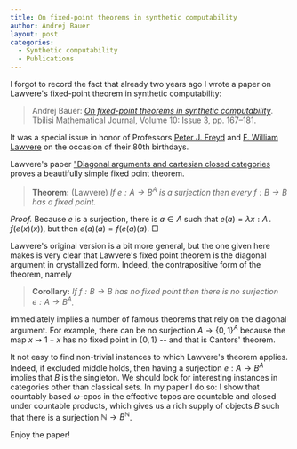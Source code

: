 ```yaml
---
title: On fixed-point theorems in synthetic computability
author: Andrej Bauer
layout: post
categories:
  - Synthetic computability
  - Publications
---
```


I forgot to record the fact that already two years ago I wrote a paper on
Lawvere's fixed-point theorem in synthetic computability:

> Andrej Bauer: [*On fixed-point theorems in synthetic computability*](https://doi.org/10.1515/tmj-2017-0107).
> Tbilisi Mathematical Journal, Volume 10: Issue 3, pp. 167–181.

It was a special issue in honor of Professors [Peter J.
Freyd](https://en.wikipedia.org/wiki/Peter_J._Freyd) and [F. William
Lawvere](https://en.wikipedia.org/wiki/William_Lawvere) on the occasion of their
80th birthdays.

Lawvere's paper ["Diagonal arguments and cartesian closed
categories](https://content.sciendo.com/view/journals/tmj/10/3/article-p167.xml) proves a
beautifully simple fixed point theorem.

> **Theorem:** (Lawvere) *If $e : A \to B^A$ is a surjection then every $f : B \to B$ has a fixed point.*

*Proof.* Because $e$ is a surjection, there is $a \in A$ such that $e(a) = \lambda x : A \,.\, f(e(x)(x))$, but then $e(a)(a) = f(e(a)(a)$. $\Box$

Lawvere's original version is a bit more general, but the one given here makes is very clear that Lawvere's fixed point theorem is the diagonal argument in crystallized form. Indeed, the contrapositive form of the theorem, namely

> **Corollary:** *If $f : B \to B$ has no fixed point then there is no surjection $e : A \to B^A$.*

immediately implies a number of famous theorems that rely on the diagonal argument. For example, there can be no surjection $A \to \lbrace 0, 1\rbrace^A$ because the map $x \mapsto 1 - x$ has no fixed point in $\lbrace 0, 1\rbrace$ -- and that is Cantors' theorem.

It not easy to find non-trivial instances to which Lawvere's theorem applies. Indeed, if excluded middle holds, then having a surjection $e : A \to B^A$ implies that $B$ is the singleton. We should look for interesting instances in categories other than classical sets. In my paper I do so: I show that countably based $\omega$-cpos in the effective topos are countable and closed under countable products, which gives us a rich supply of objects $B$ such that there is a surjection $\mathbb{N} \to B^\mathbb{N}$.

Enjoy the paper!

